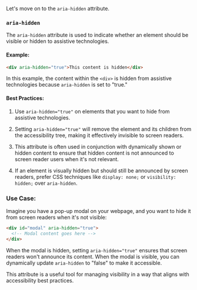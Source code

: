 Let's move on to the `aria-hidden` attribute.

### `aria-hidden`

The `aria-hidden` attribute is used to indicate whether an element should be visible or hidden to assistive technologies.

#### Example:

```html
<div aria-hidden="true">This content is hidden</div>
```

In this example, the content within the `<div>` is hidden from assistive technologies because `aria-hidden` is set to "true."

#### Best Practices:

1. Use `aria-hidden="true"` on elements that you want to hide from assistive technologies.

2. Setting `aria-hidden="true"` will remove the element and its children from the accessibility tree, making it effectively invisible to screen readers.

3. This attribute is often used in conjunction with dynamically shown or hidden content to ensure that hidden content is not announced to screen reader users when it's not relevant.

4. If an element is visually hidden but should still be announced by screen readers, prefer CSS techniques like `display: none;` or `visibility: hidden;` over `aria-hidden`.

### Use Case:

Imagine you have a pop-up modal on your webpage, and you want to hide it from screen readers when it's not visible:

```html
<div id="modal" aria-hidden="true">
  <!-- Modal content goes here -->
</div>
```

When the modal is hidden, setting `aria-hidden="true"` ensures that screen readers won't announce its content. When the modal is visible, you can dynamically update `aria-hidden` to "false" to make it accessible.

This attribute is a useful tool for managing visibility in a way that aligns with accessibility best practices.